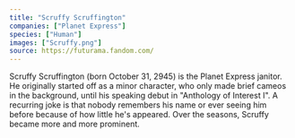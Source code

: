 ```yaml
---
title: "Scruffy Scruffington"
companies: ["Planet Express"]
species: ["Human"]
images: ["Scruffy.png"]
source: https://futurama.fandom.com/
---
```

Scruffy Scruffington (born October 31, 2945) is the Planet Express janitor. He originally started off as a minor character, who only made brief cameos in the background, until his speaking debut in "Anthology of Interest I". A recurring joke is that nobody remembers his name or ever seeing him before because of how little he's appeared. Over the seasons, Scruffy became more and more prominent.